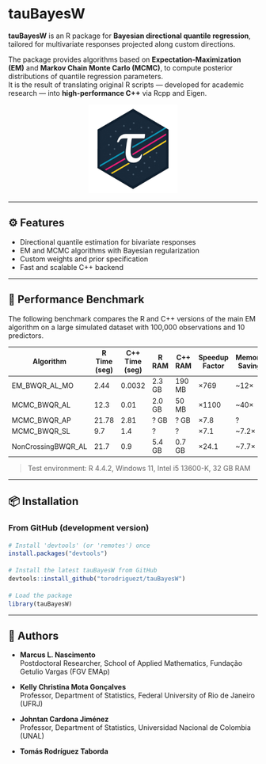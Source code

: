 # tauBayesW

**tauBayesW** is an R package for **Bayesian directional quantile regression**, tailored for multivariate responses projected along custom directions.

The package provides algorithms based on **Expectation-Maximization (EM)** and **Markov Chain Monte Carlo (MCMC)**, to compute posterior distributions of quantile regression parameters.  
It is the result of translating original R scripts — developed for academic research — into **high-performance C++** via Rcpp and Eigen.

<p align="center">
  <img src="web/public/logo_tau.png" width="180" alt="tauBayesW logo"/>
</p>

---

## ⚙️ Features

- Directional quantile estimation for bivariate responses  
- EM and MCMC algorithms with Bayesian regularization  
- Custom weights and prior specification  
- Fast and scalable C++ backend  

---

## 🚀 Performance Benchmark

The following benchmark compares the R and C++ versions of the main EM algorithm on a large simulated dataset with 100,000 observations and 10 predictors.

| Algorithm            | R Time (seg) | C++ Time (seg) | R RAM  | C++ RAM | Speedup Factor | Memory Saving |
|----------------------|--------------|----------------|--------|---------|----------------|----------------|
| EM_BWQR_AL_MO        | 2.44         | 0.0032         | 2.3 GB | 190 MB  | ×769           | ~12×           |
| MCMC_BWQR_AL         | 12.3         | 0.01           | 2.0 GB | 50 MB   | ×1100          | ~40×           |
| MCMC_BWQR_AP         | 21.78        | 2.81           | ? GB   | ? GB    | ×7.8           | ?              |
| MCMC_BWQR_SL         | 9.7          | 1.4            | ?      | ?       | ×7.1           | ~7.2×          |
| NonCrossingBWQR_AL   | 21.7         | 0.9            | 5.4 GB | 0.7 GB  | ×24.1          | ~7.7×          |

> Test environment: R 4.4.2, Windows 11, Intel i5 13600-K, 32 GB RAM

---

## 📦 Installation

### From GitHub (development version)

```r
# Install 'devtools' (or 'remotes') once
install.packages("devtools")

# Install the latest tauBayesW from GitHub
devtools::install_github("torodriguezt/tauBayesW")

# Load the package
library(tauBayesW)
```
---

## 👥 Authors

- **Marcus L. Nascimento**  
  Postdoctoral Researcher, School of Applied Mathematics, Fundação Getulio Vargas (FGV EMAp)

- **Kelly Christina Mota Gonçalves**  
  Professor, Department of Statistics, Federal University of Rio de Janeiro (UFRJ)

- **Johntan Cardona Jiménez**  
  Professor, Department of Statistics, Universidad Nacional de Colombia (UNAL)

- **Tomás Rodríguez Taborda**  
